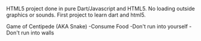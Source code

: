 HTML5 project done in pure Dart/Javascript and HTML5.
No loading outside graphics or sounds.
First project to learn dart and html5.

Game of Centipede (AKA Snake)
-Consume Food
-Don't run into yourself
-Don't run into walls
